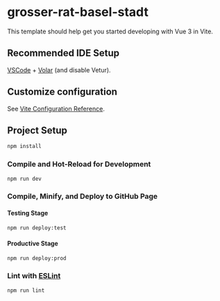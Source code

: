 # grosser-rat-basel-stadt

This template should help get you started developing with Vue 3 in Vite.

## Recommended IDE Setup

[VSCode](https://code.visualstudio.com/) + [Volar](https://marketplace.visualstudio.com/items?itemName=Vue.volar) (and disable Vetur).

## Customize configuration

See [Vite Configuration Reference](https://vitejs.dev/config/).

## Project Setup

```sh
npm install
```

### Compile and Hot-Reload for Development

```sh
npm run dev
```

### Compile, Minify, and Deploy to GitHub Page

#### Testing Stage

```sh
npm run deploy:test
```

#### Productive Stage

```sh
npm run deploy:prod
```

### Lint with [ESLint](https://eslint.org/)

```sh
npm run lint
```
